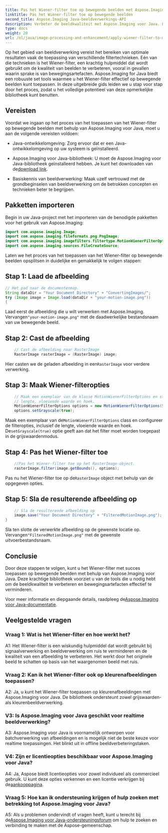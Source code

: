 ```yaml
---
title: Pas het Wiener-filter toe op bewegende beelden met Aspose.Imaging voor Java
linktitle: Pas het Wiener-filter toe op bewegende beelden
second_title: Aspose.Imaging Java-beeldverwerkings-API
description: Verbeter de beeldkwaliteit met Aspose.Imaging voor Java. Leer stap voor stap het Wiener-filter toepassen op bewegende beelden. Optimaliseer uw beeldverwerking.
type: docs
weight: 20
url: /nl/java/image-processing-and-enhancement/apply-wiener-filter-to-motion-images/
---
```


Op het gebied van beeldverwerking vereist het bereiken van optimale resultaten vaak de toepassing van verschillende filtertechnieken. Eén van die technieken is het Wiener-filter, een krachtig hulpmiddel dat wordt gebruikt om de kwaliteit van beelden te verbeteren, vooral in gevallen waarin sprake is van bewegingsartefacten. Aspose.Imaging for Java biedt een robuuste set tools waarmee u het Wiener-filter effectief op bewegende beelden kunt toepassen. In deze uitgebreide gids leiden we u stap voor stap door het proces, zodat u het volledige potentieel van deze opmerkelijke bibliotheek kunt benutten.

## Vereisten

Voordat we ingaan op het proces van het toepassen van het Wiener-filter op bewegende beelden met behulp van Aspose.Imaging voor Java, moet u aan de volgende vereisten voldoen:

- Java-ontwikkelomgeving: Zorg ervoor dat er een Java-ontwikkelomgeving op uw systeem is geïnstalleerd.

-  Aspose.Imaging voor Java-bibliotheek: U moet de Aspose.Imaging voor Java-bibliotheek geïnstalleerd hebben. Je kunt het downloaden van de[download link](https://releases.aspose.com/imaging/java/).

- Basiskennis van beeldverwerking: Maak uzelf vertrouwd met de grondbeginselen van beeldverwerking om de betrokken concepten en technieken beter te begrijpen.

## Pakketten importeren

Begin in uw Java-project met het importeren van de benodigde pakketten voor het gebruik van Aspose.Imaging:

```java
import com.aspose.imaging.Image;
import com.aspose.imaging.fileformats.png.PngImage;
import com.aspose.imaging.imagefilters.filtertype.MotionWienerFilterOptions;
import com.aspose.imaging.sources.FileCreateSource;
```

Laten we het proces van het toepassen van het Wiener-filter op bewegende beelden opsplitsen in duidelijke en gemakkelijk te volgen stappen:

## Stap 1: Laad de afbeelding

```java
// Het pad naar de documentenmap.
String dataDir = "Your Document Directory" + "ConvertingImages/";
try (Image image = Image.load(dataDir + "your-motion-image.png"))
{
```

 Laad eerst de afbeelding die u wilt verwerken met Aspose.Imaging. Vervangen`"your-motion-image.png"` met de daadwerkelijke bestandsnaam van uw bewegende beeld.

## Stap 2: Cast de afbeelding

```java
    // Cast de afbeelding naar RasterImage
    RasterImage rasterImage = (RasterImage) image;
```

 Hier casten we de geladen afbeelding in een`RasterImage` voor verdere verwerking.

## Stap 3: Maak Wiener-filteropties

```java
    // Maak een exemplaar van de klasse MotionWienerFilterOptions en stel de
    // lengte, vloeiende waarde en hoek.
    MotionWienerFilterOptions options = new MotionWienerFilterOptions(50, 9, 90);
    options.setGrayscale(true);
```

 Maak een exemplaar van de`MotionWienerFilterOptions` class en configureer de filteropties, inclusief de lengte, vloeiende waarde en hoek. De`setGrayscale(true)` optie geeft aan dat het filter moet worden toegepast in de grijswaardenmodus.

## Stap 4: Pas het Wiener-filter toe

```java
    //Pas het Wiener-filter toe op het RasterImage-object.
    rasterImage.filter(image.getBounds(), options);
```

 Pas nu het Wiener-filter toe op de`RasterImage` object met behulp van de opgegeven opties.

## Stap 5: Sla de resulterende afbeelding op

```java
    // Sla de resulterende afbeelding op
    image.save("Your Document Directory" + "FilteredMotionImage.png");
}
```

 Sla ten slotte de verwerkte afbeelding op de gewenste locatie op. Vervangen`"FilteredMotionImage.png"` met de gewenste uitvoerbestandsnaam.

## Conclusie

Door deze stappen te volgen, kunt u het Wiener-filter met succes toepassen op bewegende beelden met behulp van Aspose.Imaging voor Java. Deze krachtige bibliotheek voorziet u van de tools die u nodig hebt om de beeldkwaliteit te verbeteren en bewegingsartefacten effectief te verminderen.

 Voor meer informatie en diepgaande details, raadpleeg de[Aspose.Imaging voor Java-documentatie](https://reference.aspose.com/imaging/java/).

## Veelgestelde vragen

### Vraag 1: Wat is het Wiener-filter en hoe werkt het?

A1: Het Wiener-filter is een wiskundig hulpmiddel dat wordt gebruikt bij signaalverwerking en beeldverwerking om ruis te verminderen en de kwaliteit van een afbeelding te verbeteren. Het werkt door het originele beeld te schatten op basis van het waargenomen beeld met ruis.

### Vraag 2: Kan ik het Wiener-filter ook op kleurenafbeeldingen toepassen?

A2: Ja, u kunt het Wiener-filter toepassen op kleurenafbeeldingen met Aspose.Imaging voor Java. De bibliotheek ondersteunt zowel grijswaarden- als kleurenbeeldverwerking.

### V3: Is Aspose.Imaging voor Java geschikt voor realtime beeldverwerking?

A3: Aspose.Imaging voor Java is voornamelijk ontworpen voor batchverwerking van afbeeldingen en is mogelijk niet de beste keuze voor realtime toepassingen. Het blinkt uit in offline beeldverbeteringstaken.

### V4: Zijn er licentieopties beschikbaar voor Aspose.Imaging voor Java?

 A4: Ja, Aspose biedt licentieopties voor zowel individueel als commercieel gebruik. U kunt deze opties verkennen en een licentie verkrijgen bij de[aankooppagina](https://purchase.aspose.com/buy).

### Vraag 5: Hoe kan ik ondersteuning krijgen of hulp zoeken met betrekking tot Aspose.Imaging voor Java?

 A5: Als u problemen ondervindt of vragen heeft, kunt u terecht bij de[Aspose.Imaging voor Java-ondersteuningsforum](https://forum.aspose.com/) om hulp te zoeken en verbinding te maken met de Aspose-gemeenschap.